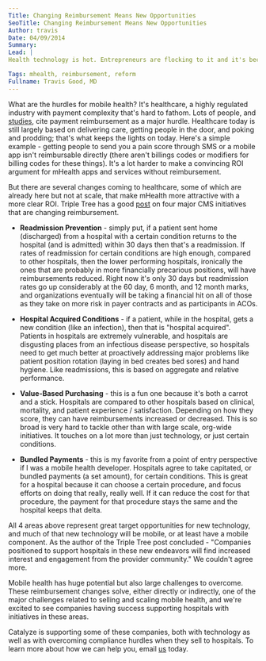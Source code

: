 ```yaml
---
Title: Changing Reimbursement Means New Opportunities
SeoTitle: Changing Reimbursement Means New Opportunities
Author: travis
Date: 04/09/2014
Summary: 
Lead: |
Health technology is hot. Entrepreneurs are flocking to it and it's becoming a lot more attractive to [investors](http://rockhealth.com/2014/01/2013-digital-health-funding-report/). A big area of interest, one we are betting on as well, is the power of mobile technology to reshape all aspects of healthcare. Mobile health, or mHealth, isn't a panacea, but it is a catalyst for new processes, workflows, data collections, and ultimately care, whether that's self care or clinician-provided care. When we say "mHealth", we're speaking to more than apps but also sensors, messaging services, and other connected devices.

Tags: mhealth, reimbursement, reform
Fullname: Travis Good, MD
---
```

What are the hurdles for mobile health? It's healthcare, a highly regulated industry with payment complexity that's hard to fathom. Lots of people, and [studies](http://www.brookings.edu/~/media/research/files/reports/2014/03/12%20mhealth%20china%20united%20states%20health%20care/mhealth_finalx.pdf), cite payment reimbursement as a major hurdle. Healthcare today is still largely based on delivering care, getting people in the door, and poking and prodding; that's what keeps the lights on today. Here's a simple example - getting people to send you a pain score through SMS or a mobile app isn't reimbursable directly (there aren't billings codes or modifiers for billing codes for these things). It's a lot harder to make a convincing ROI argument for mHealth apps and services without reimbursement.

But there are several changes coming to healthcare, some of which are already here but not at scale, that make mHealth more attractive with a more clear ROI. Triple Tree has a good [post](http://www.triple-tree.com/blog/2014/04/08/four-cms-initiatives-that-may-reshape-hospital-reimbursement/) on four major CMS initiatives that are changing reimbursement.

* **Readmission Prevention** - simply put, if a patient sent home (discharged) from a hospital with a certain condition returns to the hospital (and is admitted) within 30 days then that's a readmission. If rates of readmission for certain conditions are high enough, compared to other hospitals, then the lower performing hospitals, ironically the ones that are probably in more financially precarious positions, will have reimbursements reduced. Right now it's only 30 days but readmission rates go up considerably at the 60 day, 6 month, and 12 month marks, and organizations eventually will be taking a financial hit on all of those as they take on more risk in payer contracts and as participants in ACOs.

* **Hospital Acquired Conditions** - if a patient, while in the hospital, gets a new condition (like an infection), then that is "hospital acquired". Patients in hospitals are extremely vulnerable, and hospitals are disgusting places from an infectious disease perspective, so hospitals need to get much better at proactively addressing major problems like patient position rotation (laying in bed creates bed sores) and hand hygiene. Like readmissions, this is based on aggregate and relative performance.

* **Value-Based Purchasing** - this is a fun one because it's both a carrot and a stick. Hospitals are compared to other hospitals based on clinical, mortality, and patient experience / satisfaction. Depending on how they score, they can have reimbursements increased or decreased. This is so broad is very hard to tackle other than with large scale, org-wide initiatives. It touches on a lot more than just technology, or just certain conditions.

* **Bundled Payments** - this is my favorite from a point of entry perspective if I was a mobile health developer. Hospitals agree to take capitated, or bundled payments (a set amount), for certain conditions. This is great for a hospital because it can choose a certain procedure, and focus efforts on doing that really, really well. If it can reduce the cost for that procedure, the payment for that procedure stays the same and the hospital keeps that delta.

All 4 areas above represent great target opportunities for new technology, and much of that new technology will be mobile, or at least have a mobile component. As the author of the Triple Tree post concluded - "Companies positioned to support hospitals in these new endeavors will find increased interest and engagement from the provider community." We couldn't agree more.

Mobile health has huge potential but also large challenges to overcome. These reimbursement changes solve, either directly or indirectly, one of the major challenges related to selling and scaling mobile health, and we're excited to see companies having success supporting hospitals with initiatives in these areas.

Catalyze is supporting some of these companies, both with technology as well as with overcoming compliance hurdles when they sell to hospitals. To learn more about how we can help you, email [us](mailto:hello@catalyze.io) today.

